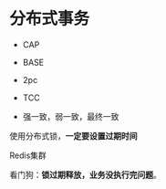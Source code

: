 # 分布式事务



* CAP
* BASE

* 2pc
* TCC
* 强一致，弱一致，最终一致





















使用分布式锁，**一定要设置过期时间**



Redis集群

看门狗：**锁过期释放，业务没执行完问题**。

















